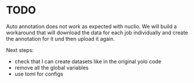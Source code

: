 # TODO
Auto annotation does not work as expected with nuclio. We will build a workaround that will download the data for each job individually and create the annotation for it und then upload it again.


Next steps:
- check that I can create datasets like in the original yolo code
- remove all the global variables
- use toml for configs